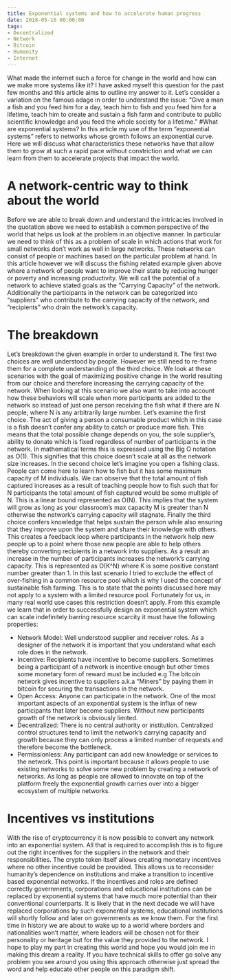 ```yaml
---
title: Exponential systems and how to accelerate human progress
date: 2018-05-16 00:00:00
tags:
- Decentralized
- Network
- Bitcoin
- Humanity
- Internet
---
```


What made the internet such a force for change in the world and how can we make more systems like it? I have asked myself this question for the past few months and this article aims to outline my answer to it. Let’s consider a variation on the famous adage in order to understand the issue:
“Give a man a fish and you feed him for a day, teach him to fish and you feed him for a lifetime, teach him to create and sustain a fish farm and contribute to public scientific knowledge and you feed the whole society for a lifetime.”
#What are exponential systems?
In this article my use of the term “exponential systems” refers to networks whose growth follows an exponential curve. Here we will discuss what characteristics these networks have that allow them to grow at such a rapid pace without constriction and what we can learn from them to accelerate projects that impact the world.
# A network-centric way to think about the world
Before we are able to break down and understand the intricacies involved in the quotation above we need to establish a common perspective of the world that helps us look at the problem in an objective manner. In particular we need to think of this as a problem of scale in which actions that work for small networks don’t work as well in large networks. These networks can consist of people or machines based on the particular problem at hand. In this article however we will discuss the fishing related example given above where a network of people want to improve their state by reducing hunger or poverty and increasing productivity. We will call the potential of a network to achieve stated goals as the “Carrying Capacity” of the network. Additionally the participants in the network can be categorized into “suppliers” who contribute to the carrying capacity of the network, and “recipients” who drain the network’s capacity.
# The breakdown
Let’s breakdown the given example in order to understand it. The first two choices are well understood by people. However we still need to re-frame them for a complete understanding of the third choice. We look at these scenarios with the goal of maximizing positive change in the world resulting from our choice and therefore increasing the carrying capacity of the network. When looking at this scenario we also want to take into account how these behaviors will scale when more participants are added to the network so instead of just one person receiving the fish what if there are N people, where N is any arbitrarily large number.
Let’s examine the first choice. The act of giving a person a consumable product which in this case is a fish doesn’t confer any ability to catch or produce more fish. This means that the total possible change depends on you, the sole supplier’s, ability to donate which is fixed regardless of number of participants in the network. In mathematical terms this is expressed using the Big O notation as O(1). This signifies that this choice doesn’t scale at all as the network size increases.
In the second choice let’s imagine you open a fishing class. People can come here to learn how to fish but it has some maximum capacity of M individuals. We can observe that the total amount of fish captured increases as a result of teaching people how to fish such that for N participants the total amount of fish captured would be some multiple of N. This is a linear bound represented as O(N). This implies that the system will grow as long as your classroom’s max capacity M is greater than N otherwise the network’s carrying capacity will stagnate.
Finally the third choice confers knowledge that helps sustain the person while also ensuring that they improve upon the system and share their knowledge with others. This creates a feedback loop where participants in the network help new people up to a point where those new people are able to help others thereby converting recipients in a network into suppliers. As a result an increase in the number of participants increases the network’s carrying capacity. This is represented as O(K^N) where K is some positive constant number greater than 1. In this last scenario I tried to exclude the effect of over-fishing in a common resource pool which is why I used the concept of sustainable fish farming. This is to state that the points discussed here may not apply to a system with a limited resource pool. Fortunately for us, in many real world use cases this restriction doesn’t apply.
From this example we learn that in order to successfully design an exponential system which can scale indefinitely barring resource scarcity it must have the following properties:
- Network Model: Well understood supplier and receiver roles. As a designer of the network it is important that you understand what each role does in the network.
- Incentive: Recipients have incentive to become suppliers. Sometimes being a participant of a network is incentive enough but other times some monetary form of reward must be included e.g The bitcoin network gives incentive to suppliers a.k.a “Miners” by paying them in bitcoin for securing the transactions in the network.
- Open Access: Anyone can participate in the network. One of the most important aspects of an exponential system is the influx of new participants that later become suppliers. Without new participants growth of the network is obviously limited.
- Decentralized: There is no central authority or institution. Centralized control structures tend to limit the network’s carrying capacity and growth because they can only process a limited number of requests and therefore become the bottleneck.
- Permissionless: Any participant can add new knowledge or services to the network. This point is important because it allows people to use existing networks to solve some new problem by creating a network of networks. As long as people are allowed to innovate on top of the platform freely the exponential growth carries over into a bigger ecosystem of multiple networks.
# Incentives vs institutions
With the rise of cryptocurrency it is now possible to convert any network into an exponential system. All that is required to accomplish this is to figure out the right incentives for the suppliers in the network and their responsibilities. The crypto token itself allows creating monetary incentives where no other incentive could be provided. This allows us to reconsider humanity’s dependence on institutions and make a transition to incentive based exponential networks. If the incentives and roles are defined correctly governments, corporations and educational institutions can be replaced by exponential systems that have much more potential than their conventional counterparts.
It is likely that in the next decade we will have replaced corporations by such exponential systems, educational institutions will shortly follow and later on governments as we know them. For the first time in history we are about to wake up to a world where borders and nationalities won’t matter, where leaders will be chosen not for their personality or heritage but for the value they provided to the network. I hope to play my part in creating this world and hope you would join me in making this dream a reality. If you have technical skills to offer go solve any problem you see around you using this approach otherwise just spread the word and help educate other people on this paradigm shift.